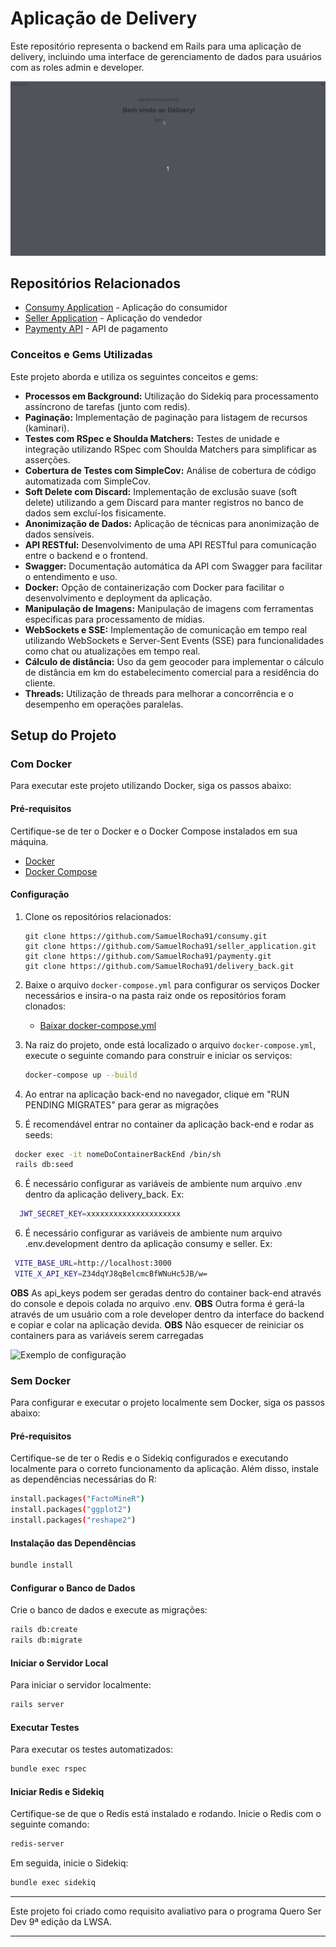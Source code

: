 # Aplicação de Delivery

Este repositório representa o backend em Rails para uma aplicação de delivery, incluindo uma interface de gerenciamento de dados para usuários com as roles admin e developer.

![Ilustração de uso da interface do admin](./assets/admin.gif)


## Repositórios Relacionados

- [Consumy Application](https://github.com/SamuelRocha91/consumy) - Aplicação do consumidor
- [Seller Application](https://github.com/SamuelRocha91/seller_application) - Aplicação do vendedor
- [Paymenty API](https://github.com/SamuelRocha91/paymenty) - API de pagamento

### Conceitos e Gems Utilizadas

Este projeto aborda e utiliza os seguintes conceitos e gems:

- **Processos em Background:** Utilização do Sidekiq para processamento assíncrono de tarefas (junto com redis).
- **Paginação:** Implementação de paginação para listagem de recursos (kaminari).
- **Testes com RSpec e Shoulda Matchers:** Testes de unidade e integração utilizando RSpec com Shoulda Matchers para simplificar as asserções.
- **Cobertura de Testes com SimpleCov:** Análise de cobertura de código automatizada com SimpleCov.
- **Soft Delete com Discard:** Implementação de exclusão suave (soft delete) utilizando a gem Discard para manter registros no banco de dados sem excluí-los fisicamente.
- **Anonimização de Dados:** Aplicação de técnicas para anonimização de dados sensíveis.
- **API RESTful:** Desenvolvimento de uma API RESTful para comunicação entre o backend e o frontend.
- **Swagger:** Documentação automática da API com Swagger para facilitar o entendimento e uso.
- **Docker:** Opção de containerização com Docker para facilitar o desenvolvimento e deployment da aplicação.
- **Manipulação de Imagens:** Manipulação de imagens com ferramentas específicas para processamento de mídias.
- **WebSockets e SSE:** Implementação de comunicação em tempo real utilizando WebSockets e Server-Sent Events (SSE) para funcionalidades como chat ou atualizações em tempo real.
- **Cálculo de distância:** Uso da gem geocoder para implementar o cálculo de distância em km do estabelecimento comercial para a residência do cliente.
- **Threads:** Utilização de threads para melhorar a concorrência e o desempenho em operações paralelas.

## Setup do Projeto

### Com Docker

Para executar este projeto utilizando Docker, siga os passos abaixo:

#### Pré-requisitos

Certifique-se de ter o Docker e o Docker Compose instalados em sua máquina.

- [Docker](https://docs.docker.com/get-docker/)
- [Docker Compose](https://docs.docker.com/compose/install/)

#### Configuração

1. Clone os repositórios relacionados:

   ```
   git clone https://github.com/SamuelRocha91/consumy.git
   git clone https://github.com/SamuelRocha91/seller_application.git
   git clone https://github.com/SamuelRocha91/paymenty.git
   git clone https://github.com/SamuelRocha91/delivery_back.git
   ```

2. Baixe o arquivo `docker-compose.yml` para configurar os serviços Docker necessários e insira-o na pasta raiz onde os repositórios foram clonados:

   - [Baixar docker-compose.yml](https://drive.google.com/file/d/1kzs-DJGCvYImBQAqr1GI-zwoNha_b8tA/view?usp=drive_link)

3. Na raiz do projeto, onde está localizado o arquivo `docker-compose.yml`, execute o seguinte comando para construir e iniciar os serviços:

   ```sh
   docker-compose up --build
   ```

4. Ao entrar na aplicação back-end no navegador, clique em "RUN PENDING MIGRATES" para gerar as migrações

5. É recomendável entrar no container da aplicação back-end e rodar as seeds:

  ```sh
   docker exec -it nomeDoContainerBackEnd /bin/sh 
   rails db:seed
   ```

6. É necessário configurar as variáveis de ambiente num arquivo .env dentro da aplicação delivery_back. Ex:

  ```sh
    JWT_SECRET_KEY=xxxxxxxxxxxxxxxxxxxxx
   ```


6. É necessário configurar as variáveis de ambiente num arquivo .env.development dentro da aplicação consumy e seller. Ex:

  ```sh
   VITE_BASE_URL=http://localhost:3000
   VITE_X_API_KEY=Z34dqYJ8qBelcmcBfWNuHc5JB/w=
   ```

**OBS** As api_keys podem ser geradas dentro do container back-end através do console e depois colada no arquivo .env.
**OBS** Outra forma é gerá-la através de um usuário com a role developer dentro da interface do backend e copiar e colar na aplicação devida.
 **OBS** Não esquecer de reiniciar os containers para as variáveis serem carregadas

![Exemplo de configuração](./assets/apikey.gif)


### Sem Docker

Para configurar e executar o projeto localmente sem Docker, siga os passos abaixo:

#### Pré-requisitos

Certifique-se de ter o Redis e o Sidekiq configurados e executando localmente para o correto funcionamento da aplicação. Além disso, instale as dependências necessárias do R:

```sh
install.packages("FactoMineR")
install.packages("ggplot2")
install.packages("reshape2")
```

#### Instalação das Dependências

```sh
bundle install
```

#### Configurar o Banco de Dados

Crie o banco de dados e execute as migrações:

```sh
rails db:create
rails db:migrate
```

#### Iniciar o Servidor Local

Para iniciar o servidor localmente:

```sh
rails server
```

#### Executar Testes

Para executar os testes automatizados:

```sh
bundle exec rspec
```

#### Iniciar Redis e Sidekiq

Certifique-se de que o Redis está instalado e rodando. Inicie o Redis com o seguinte comando:

```sh
redis-server
```

Em seguida, inicie o Sidekiq:

```sh
bundle exec sidekiq
```

---

Este projeto foi criado como requisito avaliativo para o programa Quero Ser Dev 9ª edição da LWSA.

---
